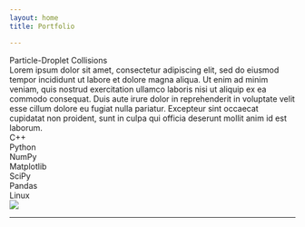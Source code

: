 ```yaml
---
layout: home
title: Portfolio

---
```


<div class="project-list">
<div class="project">
    <div class="project-text">
        <div class="project-title">
            Particle-Droplet Collisions
        </div>
        <div align="left" class="project-summary">
            Lorem ipsum dolor sit amet, consectetur adipiscing elit, sed do eiusmod tempor incididunt ut labore et dolore magna 
            aliqua. Ut enim ad minim veniam, quis nostrud exercitation ullamco laboris nisi ut aliquip ex ea commodo consequat. 
            Duis aute irure dolor in reprehenderit in voluptate velit esse cillum dolore eu fugiat nulla pariatur. Excepteur sint 
            occaecat cupidatat non proident, sunt in culpa qui officia deserunt mollit anim id est laborum.
        </div>
        <div class="tools">
            <div>C++</div><div>Python</div><div>NumPy</div> 
            <div>Matplotlib</div><div>SciPy</div><div>Pandas</div> 
            <div>Linux</div>
        </div>
    </div>
    <div class="project-image">
        <img src="{{site.baseurl}}/assets/img/test-image.png">
    </div>
</div>
<hr>


</div>
